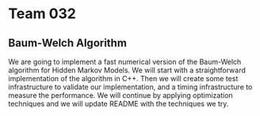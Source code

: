 # Team 032

## Baum-Welch Algorithm

We are going to implement a fast numerical version of the Baum-Welch algorithm for Hidden Markov Models.
We will start with a straightforward implementation of the algorithm in C++.
Then we will create some test infrastructure to validate our implementation, and a timing infrastructure to measure the performance.
We will continue by applying optimization techniques and we will update README with the techniques we try.
